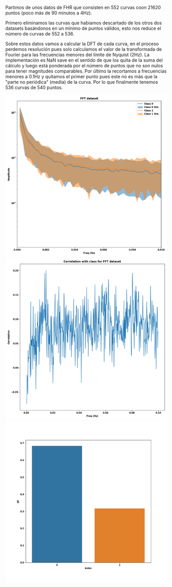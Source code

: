 Partimos de unos datos de FHR que consisten en 552 curvas coon 21620 puntos (poco más de 90 minutos a 4Hz).

Primero eliminamos las curvas que habíamos descartado de los otros dos datasets basándonos en un mínimo de puntos válidos, 
esto nos reduce el número de curvas de 552 a 536.

Sobre estos datos vamos a calcular la DFT de cada curva, en el proceso perdemos resolución pues solo calculamos el valor
de la transformada de Fourier para las frecuencias menores del límite de Nyquist (2Hz). La implementación es NaN save
en el sentido de que los quita de la suma del cálculo y luego está ponderada por el número de puntos que no son nulos para 
tener magnitudes comparables. Por último la recortamos a frecuencias menores a 0.1Hz y quitamos el primer punto pues este no es más 
que la "parte no periódica" (media) de la curva. Por lo que finalmente tenemos 536 curvas de 540 puntos.  


![Data desc by class](../Plots/fft_Data/Desc_plot.png)
![Data correlation class](../Plots/fft_Data/Class_correlation.png)
![Class Distribution](../Plots/cdcor_Data/Class_Distribution.png)
